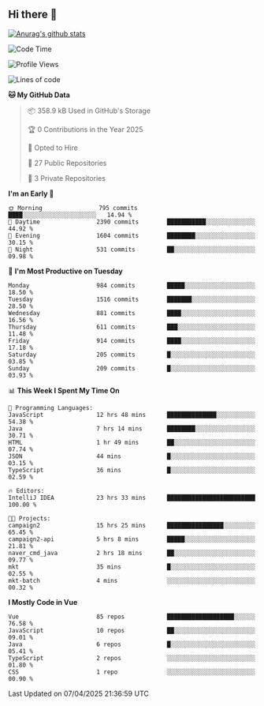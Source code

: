 ## Hi there 👋

[![Anurag's github stats](https://github-readme-stats.vercel.app/api?username=Songwonseok)](https://github.com/anuraghazra/github-readme-stats)



<!--START_SECTION:waka-->
![Code Time](http://img.shields.io/badge/Code%20Time-3%2C342%20hrs%2016%20mins-blue)

![Profile Views](http://img.shields.io/badge/Profile%20Views-0-blue)

![Lines of code](https://img.shields.io/badge/From%20Hello%20World%20I%27ve%20Written-34.8%20million%20lines%20of%20code-blue)

**🐱 My GitHub Data** 

> 📦 358.9 kB Used in GitHub's Storage 
 > 
> 🏆 0 Contributions in the Year 2025
 > 
> 💼 Opted to Hire
 > 
> 📜 27 Public Repositories 
 > 
> 🔑 3 Private Repositories 
 > 
**I'm an Early 🐤** 

```text
🌞 Morning                795 commits         ████░░░░░░░░░░░░░░░░░░░░░   14.94 % 
🌆 Daytime                2390 commits        ███████████░░░░░░░░░░░░░░   44.92 % 
🌃 Evening                1604 commits        ████████░░░░░░░░░░░░░░░░░   30.15 % 
🌙 Night                  531 commits         ██░░░░░░░░░░░░░░░░░░░░░░░   09.98 % 
```
📅 **I'm Most Productive on Tuesday** 

```text
Monday                   984 commits         █████░░░░░░░░░░░░░░░░░░░░   18.50 % 
Tuesday                  1516 commits        ███████░░░░░░░░░░░░░░░░░░   28.50 % 
Wednesday                881 commits         ████░░░░░░░░░░░░░░░░░░░░░   16.56 % 
Thursday                 611 commits         ███░░░░░░░░░░░░░░░░░░░░░░   11.48 % 
Friday                   914 commits         ████░░░░░░░░░░░░░░░░░░░░░   17.18 % 
Saturday                 205 commits         █░░░░░░░░░░░░░░░░░░░░░░░░   03.85 % 
Sunday                   209 commits         █░░░░░░░░░░░░░░░░░░░░░░░░   03.93 % 
```


📊 **This Week I Spent My Time On** 

```text
💬 Programming Languages: 
JavaScript               12 hrs 48 mins      ██████████████░░░░░░░░░░░   54.38 % 
Java                     7 hrs 14 mins       ████████░░░░░░░░░░░░░░░░░   30.71 % 
HTML                     1 hr 49 mins        ██░░░░░░░░░░░░░░░░░░░░░░░   07.74 % 
JSON                     44 mins             █░░░░░░░░░░░░░░░░░░░░░░░░   03.15 % 
TypeScript               36 mins             █░░░░░░░░░░░░░░░░░░░░░░░░   02.59 % 

🔥 Editors: 
IntelliJ IDEA            23 hrs 33 mins      █████████████████████████   100.00 % 

🐱‍💻 Projects: 
campaign2                15 hrs 25 mins      ████████████████░░░░░░░░░   65.45 % 
campaign2-api            5 hrs 8 mins        █████░░░░░░░░░░░░░░░░░░░░   21.81 % 
naver_cmd_java           2 hrs 18 mins       ██░░░░░░░░░░░░░░░░░░░░░░░   09.77 % 
mkt                      35 mins             █░░░░░░░░░░░░░░░░░░░░░░░░   02.55 % 
mkt-batch                4 mins              ░░░░░░░░░░░░░░░░░░░░░░░░░   00.32 % 
```

**I Mostly Code in Vue** 

```text
Vue                      85 repos            ███████████████████░░░░░░   76.58 % 
JavaScript               10 repos            ██░░░░░░░░░░░░░░░░░░░░░░░   09.01 % 
Java                     6 repos             █░░░░░░░░░░░░░░░░░░░░░░░░   05.41 % 
TypeScript               2 repos             ░░░░░░░░░░░░░░░░░░░░░░░░░   01.80 % 
CSS                      1 repo              ░░░░░░░░░░░░░░░░░░░░░░░░░   00.90 % 
```




 Last Updated on 07/04/2025 21:36:59 UTC
<!--END_SECTION:waka-->
